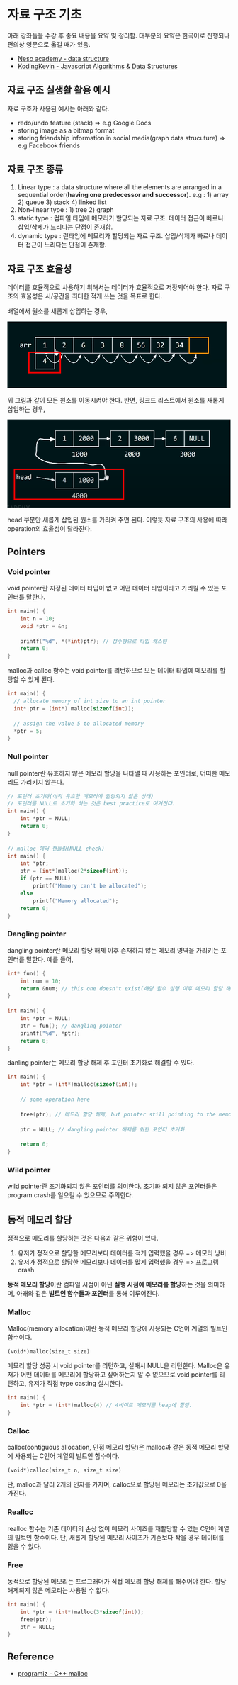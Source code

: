 # 자료 구조 기초
아래 강좌들을 수강 후 중요 내용을 요약 및 정리함. 대부분의 요약은 한국어로 진행되나 편의상 영문으로 옮길 때가 있음. 

- [Neso academy - data structure](https://www.youtube.com/playlist?list=PLBlnK6fEyqRj9lld8sWIUNwlKfdUoPd1Y)
- [KodingKevin - Javascript Algorithms & Data Structures](https://www.youtube.com/watch?v=LuXCJxY7nPE&list=PLn2ipk-jqgZiAHiA70hOxAj8RMUeqYNK3&index=1)

## 자료 구조 실생활 활용 예시
자료 구조가 사용된 예시는 아래와 같다. 

- redo/undo feature (stack) => e.g Google Docs
- storing image as a bitmap format
- storing friendship information in social media(graph data strucuture) => e.g Facebook friends

## 자료 구조 종류
1. Linear type : a data structure where all the elements are arranged in a sequential order(**having one predecessor and successor**). e.g : 1) array 2) queue 3) stack 4) linked list
1. Non-linear type : 1) tree 2) graph
1. static type : 컴파일 타임에 메모리가 할당되는 자료 구조. 데이터 접근이 빠르나 삽입/삭제가 느리다는 단점이 존재함.
1. dynamic type : 런타임에 메모리가 할당되는 자료 구조. 삽입/삭제가 빠르나 데이터 접근이 느리다는 단점이 존재함.

## 자료 구조 효율성
데이터를 효율적으로 사용하기 위해서는 데이터가 효율적으로 저장되어야 한다. 자료 구조의 효율성은 시/공간을 최대한 적게 쓰는 것을 목표로 한다. 

배열에서 원소를 새롭게 삽입하는 경우, 

<img src="reference/array-insert-operation.png" width="495" height="150" alt="배열 원소 삽입" />

위 그림과 같이 모든 원소를 이동시켜야 한다. 반면, 링크드 리스트에서 원소를 새롭게 삽입하는 경우, 

<img src="reference/linked-list-insert-operation.png" width="526" height="199" alt="링크드 리스트 원소 삽입" />

head 부분만 새롭게 삽입된 원소를 가리켜 주면 된다. 이렇듯 자료 구조의 사용에 따라 operation의 효율성이 달라진다. 

## Pointers
### Void pointer
void pointer란 지정된 데이터 타입이 없고 어떤 데이터 타입이라고 가리킬 수 있는 포인터를 말한다. 

```c++
int main() {
    int n = 10; 
    void *ptr = &n;

    printf("%d", *(*int)ptr); // 정수형으로 타입 캐스팅
    return 0;
}
```

malloc과 calloc 함수는 void pointer를 리턴하므로 모든 데이터 타입에 메모리를 할당할 수 있게 된다. 

```c++
int main() {
  // allocate memory of int size to an int pointer
  int* ptr = (int*) malloc(sizeof(int));

  // assign the value 5 to allocated memory
  *ptr = 5;
}
```

### Null pointer
null pointer란 유효하지 않은 메모리 할당을 나타낼 때 사용하는 포인터로, 어떠한 메모리도 가리키지 않는다. 

```c++
// 포인터 초기화(아직 유효한 메모리에 할당되지 않은 상태)
// 포인터를 NULL로 초기화 하는 것은 best practice로 여겨진다.
int main() {
    int *ptr = NULL; 
    return 0;
}

// malloc 에러 핸들링(NULL check)
int main() {
    int *ptr;
    ptr = (int*)malloc(2*sizeof(int));
    if (ptr == NULL) 
        printf("Memory can't be allocated"); 
    else 
        printf("Memory allocated");
    return 0;
}
```

### Dangling pointer
dangling pointer란 메모리 할당 해제 이후 존재하지 않는 메모리 영역을 가리키는 포인터를 말한다. 예를 들어, 

```c++
int* fun() {
    int num = 10; 
    return &num; // this one doesn't exist(해당 함수 실행 이후 메모리 할당 해제됨)
}

int main() {
    int *ptr = NULL; 
    ptr = fun(); // dangling pointer
    printf("%d", *ptr); 
    return 0;
}
```

danling pointer는 메모리 할당 해제 후 포인터 초기화로 해결할 수 있다.

```c++ 
int main() {
    int *ptr = (int*)malloc(sizeof(int)); 

    // some operation here 

    free(ptr); // 메모리 할당 해제, but pointer still pointing to the memory

    ptr = NULL; // dangling pointer 해제를 위한 포인터 초기화

    return 0;
}
```

### Wild pointer
wild pointer란 초기화되지 않은 포인터를 의미한다. 초기화 되지 않은 포인터들은 program crash를 일으킬 수 있으므로 주의한다.

## 동적 메모리 할당
정적으로 메모리를 할당하는 것은 다음과 같은 위험이 있다.

1. 유저가 정적으로 할당한 메모리보다 데이터를 적게 입력했을 경우 => 메모리 낭비
1. 유저가 정적으로 할당한 메모리보다 데이터를 많게 입력했을 경우 => 프로그램 crash

**동적 메모리 할당**이란 컴파일 시점이 아닌 **실행 시점에 메모리를 할당**하는 것을 의미하며, 아래와 같은 **빌트인 함수들과 포인터**를 통해 이루어진다. 

### Malloc
Malloc(memory allocation)이란 동적 메모리 할당에 사용되는 C언어 계열의 빌트인 함수이다. 

```
(void*)malloc(size_t size)
```

메모리 할당 성공 시 void pointer를 리턴하고, 실패시 NULL을 리턴한다. Malloc은 유저가 어떤 데이터를 메모리에 할당하고 싶어하는지 알 수 없으므로 void pointer를 리턴하고, 유저가 직접 type casting 실시한다. 

```c++
int main() {
    int *ptr = (int*)malloc(4) // 4바이트 메모리를 heap에 할당.
}
```

### Calloc
calloc(contiguous allocation, 인접 메모리 할당)은 malloc과 같은 동적 메모리 할당에 사용되는 C언어 계열의 빌트인 함수이다. 

```
(void*)calloc(size_t n, size_t size) 
```

단, malloc과 달리 2개의 인자를 가지며, calloc으로 할당된 메모리는 초기값으로 0을 가진다.

### Realloc
realloc 함수는 기존 데이터의 손상 없이 메모리 사이즈를 재할당할 수 있는 C언어 계열의 빌트인 함수이다. 단, 새롭게 할당된 메모리 사이즈가 기존보다 작을 경우 데이터를 잃을 수 있다. 

### Free
동적으로 할당된 메모리는 프로그래머가 직접 메모리 할당 해제를 해주어야 한다. 할당 해제되지 않은 메모리는 사용될 수 없다. 


```c++
int main() {
    int *ptr = (int*)malloc(3*sizeof(int));
    free(ptr); 
    ptr = NULL;
}
```

## Reference
- [programiz - C++ malloc](https://www.programiz.com/cpp-programming/library-function/cstdlib/malloc)